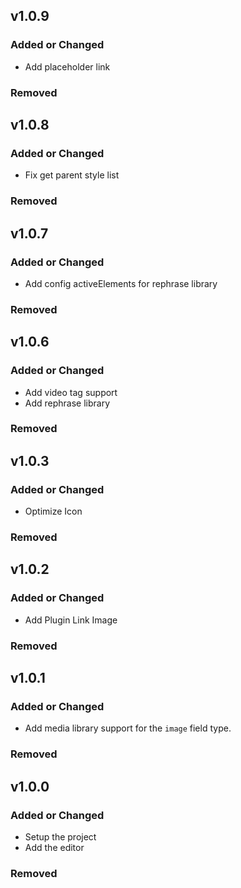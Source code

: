 ## v1.0.9

### Added or Changed

- Add placeholder link

### Removed

## v1.0.8

### Added or Changed

- Fix get parent style list

### Removed

## v1.0.7

### Added or Changed

- Add config activeElements for rephrase library

### Removed

## v1.0.6

### Added or Changed

- Add video tag support
- Add rephrase library

### Removed

## v1.0.3

### Added or Changed

- Optimize Icon

### Removed

## v1.0.2

### Added or Changed

- Add Plugin Link Image

### Removed

## v1.0.1

### Added or Changed

- Add media library support for the `image` field type.

### Removed

## v1.0.0

### Added or Changed

- Setup the project
- Add the editor

### Removed
